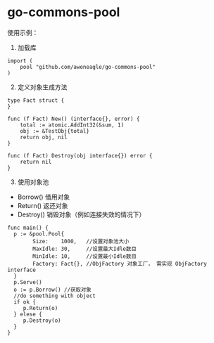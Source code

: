 # go-commons-pool

使用示例：

1. 加载库

```golang
import (
    pool "github.com/aweneagle/go-commons-pool"
)
```

2. 定义对象生成方法
```golang
type Fact struct {
}

func (f Fact) New() (interface{}, error) {
	total := atomic.AddInt32(&sum, 1)
	obj := &TestObj{total}
	return obj, nil
}

func (f Fact) Destroy(obj interface{}) error {
	return nil
}
```

3. 使用对象池

* Borrow() 借用对象
* Return() 返还对象
* Destroy() 销毁对象（例如连接失效的情况下）

```golang
func main() {
  p := &pool.Pool{
		Size:    1000,   //设置对象池大小
		MaxIdle: 30,     //设置最大Idle数目
		MinIdle: 10,     //设置最小Idle数目
		Factory: Fact{}, //ObjFactory 对象工厂， 需实现 ObjFactory interface
  }
  p.Serve()
  o := p.Borrow() //获取对象
  //do something with object 
  if ok {
     p.Return(o) 
  } elese {
     p.Destroy(o)
  }
}
```
